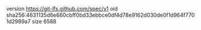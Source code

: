 version https://git-lfs.github.com/spec/v1
oid sha256:4631135d6e660cbff0bd33ebbce0df4d78e9162d030de0f1d964f7701d2989a7
size 6588

